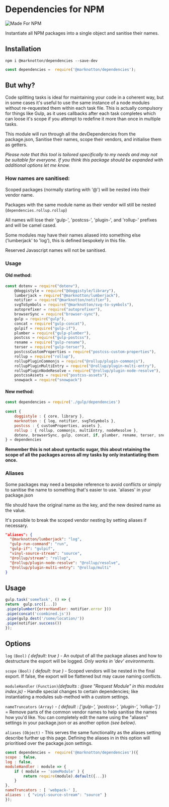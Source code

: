 # Dependencies for NPM

  

![Made For NPM](https://img.shields.io/badge/Made%20for-NPM-orange.svg)

 Instantiate all NPM packages into a single object and sanitise their names.
  

## Installation

```
npm i @marknotton/dependencies --save-dev
```

```js
const dependencies =  require('@marknotton/dependencies');
```

## But why?
 

Code splitting tasks is ideal for maintaining your code in a coherent way, but in some cases it's useful to use the same instance of a node modules without re-requested them within each task file. This is actually compulsory for things like Gulp, as it uses callbacks after each task completes which can loose it's scope if you attempt to redefine it more than once in multiple tasks.

This module will run through all the devDependencies from the package.json, Sanitise their names, scope their vendors, and initialise them as getters.

*Please note that this tool is tailored specifically to my needs and may not be suitable for everyone. If you think this package should be expanded with additional options let me know.*

### How names are sanitised:  

Scoped packages (normally starting with '@') will be nested into their vendor name.

Packages with the same module name as their vendor will still be nested (`dependencies.rollup.rollup`)

All names will lose their 'gulp-', 'postcss-', 'plugin-', and 'rollup-' prefixes and will be camel cased.

Some modules may have their names aliased into something else ('lumberjack' to 'log'), this is defined bespokely in this file.

Reserved Javascript names will not be sanitised.  

### Usage

#### Old method:  

```js
const dotenv = require("dotenv"),
	@doggistyle = require("@doggistyle/library"),
	lumberjack = require("@marknotton/lumberjack"),
	notifier = require("@marknotton/notifier"),
	svgToSymbols = require("@marknotton/svg-to-symbols"),
	autoprefixer = require("autoprefixer"),
	browserSync = require("browser-sync"),
	gulp = require("gulp"),
	concat = require("gulp-concat"),
	gulpif = require("gulp-if"),
	plumber = require("gulp-plumber"),
	postcss = require("gulp-postcss"),
	rename = require("gulp-rename"),
	terser = require("gulp-terser"),
	postcssCustomProperties = require("postcss-custom-properties"),
	rollup = require("rollup"),
	rollupPluginCommonjs = require("@rollup/plugin-commonjs"),
	rollupPluginMultiEntry = require("@rollup/plugin-multi-entry"),
	rollupPluginNodeResolve = require("@rollup/plugin-node-resolve"),
	postcssAssets = require("postcss-assets"),
	snowpack = require("snowpack")
```


#### New method:  

```js
const dependencies = require('./gulp/dependencies')
  
const {
	doggistyle : { core, library },
	marknotton : { log, notifier, svgToSymbols },
	postcss : { customProperties, assets },
	rollup : { rollup, commonjs, multiEntry, nodeResolve },
	dotenv, browserSync, gulp, concat, if, plumber, rename, terser, snowpack
} = dependencies
```


**Remember this is not about syntactic sugar, this about retaining the scope of all the packages across all my tasks by only instantiating them once.**

### Aliases 

Some packages may need a bespoke reference to avoid conflicts or simply to sanitise the name to something that's easier to use. 'aliases' in your package.json

file should have the original name as the key, and the new desired name as the value.

It's possible to break the scoped vendor nesting by setting aliases if necessary. 

```json
"aliases": {
  "@marknotton/lumberjack": "log",
  "gulp-run-command": "run",
  "gulp-if": "gulpif",
  "vinyl-source-stream": "source",
  "@rollup/stream": "rollup",
  "@rollup/plugin-node-resolve": "@rollup/resolve",
  "@rollup/plugin-multi-entry": "@rollup/multi"
}
```

## Usage

```js
gulp.task('someTask', () => {
return  gulp.src([...])
.pipe(plumber({errorHandler: notifier.error }))
.pipe(concat('ccombined.js'))
.pipe(gulp.dest('/some/location/'))
.pipe(notifier.success())
});

```

## Options

`log` `(Bool)` *( default: true )* - An output of all the package aliases and how to destructure the export will be logged. *Only works in 'dev' environments.* 

`scope` `(Bool)` *( default: true )* - Scoped vendors will be nested in the final export. If false, the export will be flattened but may cause naming conflicts.

`moduleHandler`  `(Function)`*(defaults : @see "Request Module" in this modules index.js)* - Handle special changes to certain dependencies; like instantiating a modules sub-method with a custom settings. 

`nameTruncators`  `(Array)` - *( default : ['gulp-', 'postcss-', 'plugin-', 'rollup-'] )* =  Remove parts of the common vendor names to help sanitise the names how you'd like. You can completely edit the name using the "aliases" settings in your package.json or as another option *(see below)*. 

`aliases`  `(Object)` - This serves the same functionality as the aliases setting describe further up this page. Defining the aliases in in this option will prioritised over the package.json settings. 

```js
const dependencies =  require('@marknotton/dependencies')({ 
scope : false, 
log : false,
moduleHandler : module => {
	if ( module == 'someModule' ) {
		return require(module).default({...})
	}
},
nameTruncators : [ 'webpack-' ],
aliases : { "vinyl-source-stream": "source" }
});
```